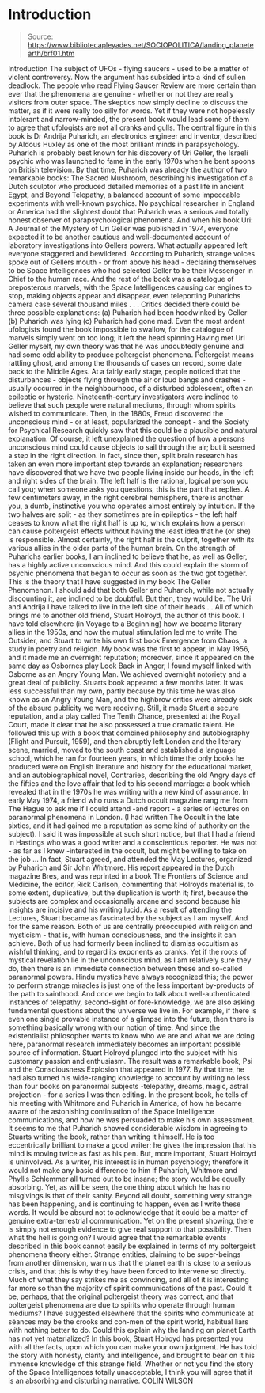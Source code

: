 # Introduction

> Source: https://www.bibliotecapleyades.net/SOCIOPOLITICA/landing_planetearth/brf01.htm

Introduction
The subject of UFOs - flying saucers - used to be a matter of violent controversy. Now the argument has subsided into a kind of sullen deadlock. The people who read Flying Saucer Review are more certain than ever that the phenomena are genuine - whether or not they are really visitors from outer space. The skeptics now simply decline to discuss the matter, as if it were really too silly for words. Yet if they were not hopelessly intolerant and narrow-minded, the present book would lead some of them to agree that ufologists are not all cranks and gulls.
The central figure in this book is Dr Andrija Puharich, an electronics engineer and inventor, described by Aldous Huxley as one of the most brilliant minds in parapsychology. Puharich is probably best known for his discovery of Uri Geller, the Israeli psychic who was launched to fame in the early 1970s when he bent spoons on British television. By that time, Puharich was already the author of two remarkable books: The Sacred Mushroom, describing his investigation of a Dutch sculptor who produced detailed memories of a past life in ancient Egypt, and Beyond Telepathy, a balanced account of some impeccable experiments with well-known psychics. No psychical researcher in England or America had the slightest doubt that Puharich was a serious and totally honest observer of parapsychological phenomena.
And when his book Uri: A Journal of the Mystery of Uri Geller was published in 1974, everyone expected it to be another cautious and well-documented account of laboratory investigations into Gellers powers. What actually appeared left everyone staggered and bewildered. According to Puharich, strange voices spoke out of Gellers mouth - or from above his head - declaring themselves to be Space Intelligences who had selected Geller to be their Messenger in Chief to the human race. And the rest of the book was a catalogue of preposterous marvels, with the Space Intelligences causing car engines to stop, making objects appear and disappear, even teleporting Puharichs camera case several thousand miles . . . Critics decided there could be three possible explanations:
(a) Puharich had been hoodwinked by Geller
(b) Puharich was lying
(c) Puharich had gone mad.
Even the most ardent ufologists found the book impossible to swallow, for the catalogue of marvels simply went on too long; it left the head spinning
Having met Uri Geller myself, my own theory was that he was undoubtedly genuine and had some odd ability to produce poltergeist phenomena. Poltergeist means rattling ghost, and among the thousands of cases on record, some date back to the Middle Ages. At a fairly early stage, people noticed that the disturbances - objects flying through the air or loud bangs and crashes - usually occurred in the neighbourhood, of a disturbed adolescent, often an epileptic or hysteric. Nineteenth-century investigators were inclined to believe that such people were natural mediums, through whom spirits wished to communicate.
Then, in the 1880s, Freud discovered the unconscious mind - or at least, popularized the concept - and the Society for Psychical Research quickly saw that this could be a plausible and natural explanation. Of course, it left unexplained the question of how a persons unconscious mind could cause objects to sail through the air; but it seemed a step in the right direction. In fact, since then, split brain research has taken an even more important step towards an explanation; researchers have discovered that we have two people living inside our heads, in the left and right sides of the brain. The left half is the rational, logical person you call you; when someone asks you questions, this is the part that replies. A few centimeters away, in the right cerebral hemisphere, there is another you, a dumb, instinctive you who operates almost entirely by intuition. If the two halves are split - as they sometimes are in epileptics - the left half ceases to know what the right half is up to, which explains how a person can cause poltergeist effects without having the least idea that he (or she) is responsible. Almost certainly, the right half is the culprit, together with its various allies in the older parts of the human brain.
On the strength of Puharichs earlier books, I am inclined to believe that he, as well as Geller, has a highly active unconscious mind. And this could explain the storm of psychic phenomena that began to occur as soon as the two got together. This is the theory that I have suggested in my book The Geller Phenomenon. I should add that both Geller and Puharich, while not actually discounting it, are inclined to be doubtful. But then, they would be. The Uri and Andrija I have talked to live in the left side of their heads....
All of which brings me to another old friend, Stuart Holroyd, the author of this book. I have told elsewhere (in Voyage to a Beginning) how we became literary allies in the 1950s, and how the mutual stimulation led me to write The Outsider, and Stuart to write his own first book Emergence from Chaos, a study in poetry and religion. My book was the first to appear, in May 1956, and it made me an overnight reputation; moreover, since it appeared on the same day as Osbornes play Look Back in Anger, I found myself linked with Osborne as an Angry Young Man. We achieved overnight notoriety and a great deal of publicity. Stuarts book appeared a few months later. It was less successful than my own, partly because by this time he was also known as an Angry Young Man, and the highbrow critics were already sick of the absurd publicity we were receiving.
Still, it made Stuart a secure reputation, and a play called The Tenth Chance, presented at the Royal Court, made it clear that he also possessed a true dramatic talent. He followed this up with a book that combined philosophy and autobiography (Flight and Pursuit, 1959), and then abruptly left London and the literary scene, married, moved to the south coast and established a language school, which he ran for fourteen years, in which time the only books he produced were on English literature and history for the educational market, and an autobiographical novel, Contraries, describing the old Angry days of the fifties and the love affair that led to his second marriage: a book which revealed that in the 1970s he was writing with a new kind of assurance.
In early May 1974, a friend who runs a Dutch occult magazine rang me from The Hague to ask me if I could attend -and report - a series of lectures on paranormal phenomena in London. (I had written The Occult in the late sixties, and it had gained me a reputation as some kind of authority on the subject). I said it was impossible at such short notice, but that I had a friend in Hastings who was a good writer and a conscientious reporter. He was not - as far as I knew -interested in the occult, but might be willing to take on the job ... In fact, Stuart agreed, and attended the May Lectures, organized by Puharich and Sir John Whitmore. His report appeared in the Dutch magazine Bres, and was reprinted in a book The Frontiers of Science and Medicine, the editor, Rick Carlson, commenting that Holroyds material is, to some extent, duplicative, but the duplication is worth it; first, because the subjects are complex and occasionally arcane and second because his insights are incisive and his writing lucid.
As a result of attending the Lectures, Stuart became as fascinated by the subject as I am myself. And for the same reason. Both of us are centrally preoccupied with religion and mysticism - that is, with human consciousness, and the insights it can achieve. Both of us had formerly been inclined to dismiss occultism as wishful thinking, and to regard its exponents as cranks. Yet if the roots of mystical revelation lie in the unconscious mind, as I am relatively sure they do, then there is an immediate connection between these and so-called paranormal powers. Hindu mystics have always recognized this; the power to perform strange miracles is just one of the less important by-products of the path to sainthood. And once we begin to talk about well-authenticated instances of telepathy, second-sight or fore-knowledge, we are also asking fundamental questions about the universe we live in. For example, if there is even one single provable instance of a glimpse into the future, then there is something basically wrong with our notion of time. And since the existentialist philosopher wants to know who we are and what we are doing here, paranormal research immediately becomes an important possible source of information.
Stuart Holroyd plunged into the subject with his customary passion and enthusiasm. The result was a remarkable book, Psi and the Consciousness Explosion that appeared in 1977. By that time, he had also turned his wide-ranging knowledge to account by writing no less than four books on paranormal subjects -telepathy, dreams, magic, astral projection - for a series I was then editing.
In the present book, he tells of his meeting with Whitmore and Puharich in America, of how he became aware of the astonishing continuation of the Space Intelligence communications, and how he was persuaded to make his own assessment. It seems to me that Puharich showed considerable wisdom in agreeing to Stuarts writing the book, rather than writing it himself. He is too eccentrically brilliant to make a good writer; he gives the impression that his mind is moving twice as fast as his pen. But, more important, Stuart Holroyd is uninvolved. As a writer, his interest is in human psychology; therefore it would not make any basic difference to him if Puharich, Whitmore and Phyllis Schlemmer all turned out to be insane; the story would be equally absorbing. Yet, as will be seen, the one thing about which he has no misgivings is that of their sanity. Beyond all doubt, something very strange has been happening, and is continuing to happen, even as I write these words. It would be absurd not to acknowledge that it could be a matter of genuine extra-terrestrial communication. Yet on the present showing, there is simply not enough evidence to give real support to that possibility. Then what the hell is going on?
I would agree that the remarkable events described in this book cannot easily be explained in terms of my poltergeist phenomena theory either. Strange entities, claiming to be super-beings from another dimension, warn us that the planet earth is close to a serious crisis, and that this is why they have been forced to intervene so directly. Much of what they say strikes me as convincing, and all of it is interesting far more so than the majority of spirit communications of the past. Could it be, perhaps, that the original poltergeist theory was correct, and that poltergeist phenomena are due to spirits who operate through human mediums? I have suggested elsewhere that the spirits who communicate at séances may be the crooks and con-men of the spirit world, habitual liars with nothing better to do. Could this explain why the landing on planet Earth has not yet materialized?
In this book, Stuart Holroyd has presented you with all the facts, upon which you can make your own judgment. He has told the story with honesty, clarity and intelligence, and brought to bear on it his immense knowledge of this strange field. Whether or not you find the story of the Space Intelligences totally unacceptable, I think you will agree that it is an absorbing and disturbing narrative.
COLIN WILSON
